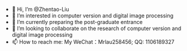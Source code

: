 - 👋 Hi, I’m @Zhentao-Liu
- 👀 I’m interested in computer version and digital image processing
- 🌱 I’m currently preparing the post-graduate entrance
- 💞️ I’m looking to collaborate on the research of computer version and digital image processing
- 📫 How to reach me: My WeChat：Mrlau258456; QQ: 1106189327

<!---
Zhentao-Liu/Zhentao-Liu is a ✨ special ✨ repository because its `README.md` (this file) appears on your GitHub profile.
You can click the Preview link to take a look at your changes.
--->
